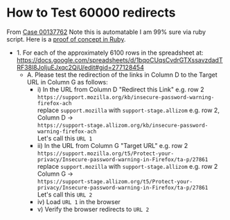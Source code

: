 # How to Test 60000 redirects
From [Case 00137762](https://supportcases.lithium.com/5006100000AawTs)
Note this is automatable I am 99% sure via ruby script. Here is a [proof of concept in Ruby](https://github.com/rtanglao/rt-li-sumo-redirects/blob/master/get-stage-url.rb).

* 1\. For each of the approximately 6100 rows in the spreadsheet at: \
https://docs.google.com/spreadsheets/d/1bqoCUqsCvdrGTXssavzdadTRF38l8JoIjuEJxqc2QiU/edit#gid=277128454
  * A\. Please test the redirection of the links in Column D to the Target URL in Column G as follows:
    * i) In the URL from Column D "Redirect this Link" e.g. row 2 ```https://support.mozilla.org/kb/insecure-password-warning-firefox-ach```\
    replace ```support.mozilla``` with ```support-stage.allizom```  e.g. row 2, Column D -> \
    ```https://support-stage.allizom.org/kb/insecure-password-warning-firefox-ach``` \
    Let's call this ```URL 1```
    * ii) In the URL from Column G "Target URL" e.g. row 2 ```https://support.mozilla.org/t5/Protect-your-privacy/Insecure-password-warning-in-Firefox/ta-p/27861```\
    replace ```support.mozilla``` with ```support-stage.allizom``` e.g. row 2 Column G ->  \
    ```https://support-stage.allizom.org/t5/Protect-your-privacy/Insecure-password-warning-in-Firefox/ta-p/27861``` \
    Let's call this ```URL 2```
    * iv) Load ```URL 1``` in the browser
    * v) Verify the browser redirects to ```URL 2```
